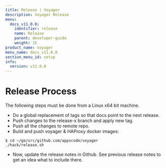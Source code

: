 ```yaml
---
title: Release | Voyager
description: Voyager Release
menu:
  docs_v11.0.0:
    identifier: release
    name: Release
    parent: developer-guide
    weight: 15
product_name: voyager
menu_name: docs_v11.0.0
section_menu_id: setup
info:
  version: v11.0.0
---
```


# Release Process

The following steps must be done from a Linux x64 bit machine.

- Do a global replacement of tags so that docs point to the next release.
- Push changes to the release-x branch and apply new tag.
- Push all the changes to remote repo.
- Build and push voyager & HAProxy docker images:

```console
$ cd ~/go/src/github.com/appscode/voyager
./hack/release.sh
```

- Now, update the release notes in Github. See previous release notes to get an idea what to include there.
